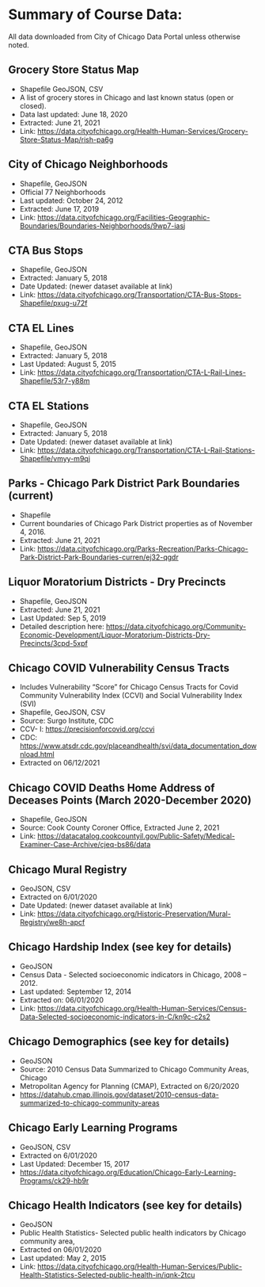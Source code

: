# Summary of Course Data: 

All data downloaded from City of Chicago Data Portal unless otherwise noted. 

## Grocery Store Status Map
- Shapefile GeoJSON, CSV
- A list of grocery stores in Chicago and last known status (open or closed).  
- Data last updated: June 18, 2020
- Extracted: June 21, 2021
- Link: https://data.cityofchicago.org/Health-Human-Services/Grocery-Store-Status-Map/rish-pa6g 
## City of Chicago Neighborhoods
- Shapefile, GeoJSON
- Official 77 Neighborhoods
- Last updated: October 24, 2012
- Extracted: June 17, 2019
- Link: https://data.cityofchicago.org/Facilities-Geographic-Boundaries/Boundaries-Neighborhoods/9wp7-iasj 
## CTA Bus Stops
- Shapefile, GeoJSON
- Extracted: January 5, 2018
- Date Updated: (newer dataset available at link)
- Link: https://data.cityofchicago.org/Transportation/CTA-Bus-Stops-Shapefile/pxug-u72f 
## CTA EL Lines
- Shapefile, GeoJSON
- Extracted: January 5, 2018
- Last Updated: August 5, 2015
- Link: https://data.cityofchicago.org/Transportation/CTA-L-Rail-Lines-Shapefile/53r7-y88m 
## CTA EL Stations
- Shapefile, GeoJSON
- Extracted: January 5, 2018
- Date Updated: (newer dataset available at link) 
- Link: https://data.cityofchicago.org/Transportation/CTA-L-Rail-Stations-Shapefile/vmyy-m9qj 
## Parks - Chicago Park District Park Boundaries (current) 
- Shapefile
- Current boundaries of Chicago Park District properties as of November 4, 2016.
- Extracted: June 21, 2021 
- Link: https://data.cityofchicago.org/Parks-Recreation/Parks-Chicago-Park-District-Park-Boundaries-curren/ej32-qgdr 
## Liquor Moratorium Districts - Dry Precincts
- Shapefile, GeoJSON
- Extracted: June 21, 2021
- Last Updated: Sep 5, 2019
- Detailed description here: https://data.cityofchicago.org/Community-Economic-Development/Liquor-Moratorium-Districts-Dry-Precincts/3cpd-5xpf 
## Chicago COVID Vulnerability Census Tracts
- Includes Vulnerability “Score” for Chicago Census Tracts for Covid Community Vulnerability Index (CCVI) and Social Vulnerability Index (SVI) 
- Shapefile, GeoJSON, CSV
- Source: Surgo Institute, CDC
- CCV- I: https://precisionforcovid.org/ccvi 
- CDC: https://www.atsdr.cdc.gov/placeandhealth/svi/data_documentation_download.html 
- Extracted on 06/12/2021
## Chicago COVID Deaths Home Address of Deceases Points (March 2020-December 2020)
- Shapefile, GeoJSON
- Source: Cook County Coroner Office, Extracted June 2, 2021
- Link: https://datacatalog.cookcountyil.gov/Public-Safety/Medical-Examiner-Case-Archive/cjeq-bs86/data 
## Chicago Mural Registry
- GeoJSON, CSV
- Extracted on 6/01/2020
- Date Updated: (newer dataset available at link) 
- Link: https://data.cityofchicago.org/Historic-Preservation/Mural-Registry/we8h-apcf 
## Chicago Hardship Index (see key for details) 
- GeoJSON
- Census Data - Selected socioeconomic indicators in Chicago, 2008 – 2012.
- Last updated: September 12, 2014
- Extracted on: 06/01/2020
- Link: https://data.cityofchicago.org/Health-Human-Services/Census-Data-Selected-socioeconomic-indicators-in-C/kn9c-c2s2 
## Chicago Demographics (see key for details)
- GeoJSON
- Source: 2010 Census Data Summarized to Chicago Community Areas, Chicago
- Metropolitan Agency for Planning (CMAP), Extracted on 6/20/2020
- https://datahub.cmap.illinois.gov/dataset/2010-census-data-summarized-to-chicago-community-areas 
## Chicago Early Learning Programs
- GeoJSON, CSV
- Extracted on 6/01/2020
- Last Updated: December 15, 2017
- https://data.cityofchicago.org/Education/Chicago-Early-Learning-Programs/ck29-hb9r 
## Chicago Health Indicators (see key for details)
- GeoJSON 
- Public Health Statistics- Selected public health indicators by Chicago community area,
- Extracted on 06/01/2020
- Last updated: May 2, 2015
- Link: https://data.cityofchicago.org/Health-Human-Services/Public-Health-Statistics-Selected-public-health-in/iqnk-2tcu 

